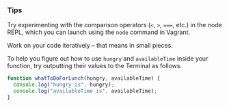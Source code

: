 ### Tips

Try experimenting with the comparison operators (`<`, `>`, `===`, etc.) in the node REPL, which you can launch using the `node` command in Vagrant.

Work on your code iteratively – that means in small pieces. 

To help you figure out how to use `hungry` and `availableTime` inside your function, try outputting their values to the Terminal as follows.










```javascript
function whatToDoForLunch(hungry, availableTime) {
  console.log("hungry is", hungry);
  console.log("availableTime is", availableTime);
}
```